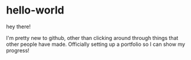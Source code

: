 # hello-world
hey there! 

I'm pretty new to github, other than clicking around through things that other people have made. 
Officially setting up a portfolio so I can show my progress! 
